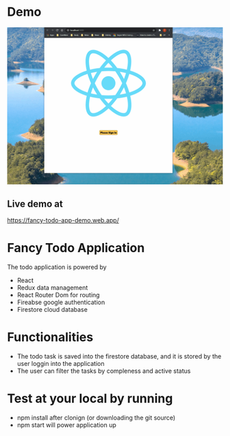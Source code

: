# Demo
![Demo](./demo.gif)

## Live demo at
https://fancy-todo-app-demo.web.app/

# Fancy Todo Application
The todo application is powered by 
- React 
- Redux data management
- React Router Dom for routing
- Fireabse google authentication
- Firestore cloud database

# Functionalities
- The todo task is saved into the firestore database, and it is stored by the user loggin into the application
- The user can filter the tasks by compleness and active status

# Test at your local by running
- npm install after clonign (or downloading the git source)
- npm start will power application up




